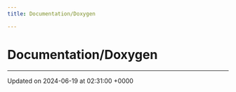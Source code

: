 ```yaml
---
title: Documentation/Doxygen

---
```


# Documentation/Doxygen








-------------------------------

Updated on 2024-06-19 at 02:31:00 +0000
